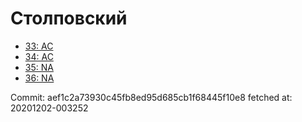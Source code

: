# Столповский
- [33: AC](33.md)
- [34: AC](34.md)
- [35: NA](35.md)
- [36: NA](36.md)

Commit: aef1c2a73930c45fb8ed95d685cb1f68445f10e8
 fetched at: 20201202-003252
